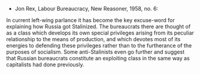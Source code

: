 - Jon Rex, Labour Bureaucracy, New Reasoner, 1958, no. 6:  

In current left-wing parlance it has become the key excuse-word for explaining how Russia got Stalinized. The bureaucrats there are thought of as a class which develops its own special privileges arising from its peculiar relationship to the means of production, and which devotes most of its energies to defending these privileges rather than to the furtherance of the purposes of socialism. Some anti-Stalinists even go further and suggest that Russian bureaucrats constitute an exploiting class in the same way as capitalists had done previously.